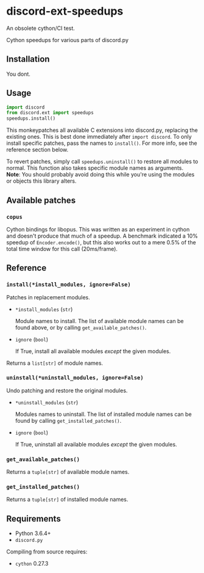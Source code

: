 # discord-ext-speedups

An obsolete cython/CI test.

Cython speedups for various parts of discord.py

## Installation
You dont.
<!-- `pip install discord-ext-speedups` -->

## Usage
```py
import discord
from discord.ext import speedups
speedups.install()
```
This monkeypatches all available C extensions into discord.py, replacing the existing ones.  This is best done immediately after `import discord`.  To only install specific patches, pass the names to `install()`.  For more info, see the reference section below.

To revert patches, simply call `speedups.uninstall()` to restore all modules to normal.  This function also takes specific module names as arguments.  **Note**: You should probably avoid doing this while you're using the modules or objects this library alters.

## Available patches
### `copus`
Cython bindings for libopus.  This was written as an experiment in cython and doesn't produce that much of a speedup.  A benchmark indicated a 10% speedup of `Encoder.encode()`, but this also works out to a mere 0.5% of the total time window for this call (20ms/frame).

## Reference
### `install(*install_modules, ignore=False)`
Patches in replacement modules.

- `*install_modules` (`str`)

  Module names to install.  The list of available module names can be found above, or by calling `get_available_patches()`.

- `ignore` (`bool`)

  If True, install all available modules *except* the given modules.

 Returns a `list[str]` of module names.

### `uninstall(*uninstall_modules, ignore=False)`
Undo patching and restore the original modules.
- `*uninstall_modules` (`str`)

  Modules names to uninstall.  The list of installed module names can be found by calling `get_installed_patches()`.

- `ignore` (`bool`)

  If True, uninstall all available modules *except* the given modules.

### `get_available_patches()`
Returns a `tuple[str]` of available module names.

### `get_installed_patches()`
Returns a `tuple[str]` of installed module names.

## Requirements
- Python 3.6.4+
- `discord.py`

Compiling from source requires:
- `cython` 0.27.3
